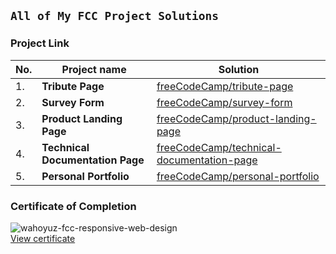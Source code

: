 ## `All of My FCC Project Solutions`
### Project Link

| No. | Project name |   Solution   |
| --- | ------------ | ------------ |
|  1. | **Tribute Page** | [freeCodeCamp/tribute-page](https://wahyupriambodo.github.io/freecodecamp/tribute-page/ "Click to visit.") |
|  2. | **Survey Form** | [freeCodeCamp/survey-form](https://wahyupriambodo.github.io/freecodecamp/survey-form/ "Click to visit.") |
|  3. | **Product Landing Page** | [freeCodeCamp/product-landing-page](https://wahyupriambodo.github.io/freecodecamp/product-landing-page/ "Click to visit.") |
|  4. | **Technical Documentation Page** | [freeCodeCamp/technical-documentation-page](https://wahyupriambodo.github.io/freecodecamp/technical-documentation-page/ "Click to visit.") |
|  5. | **Personal Portfolio** | [freeCodeCamp/personal-portfolio](https://wahyupriambodo.github.io/freecodecamp/personal-portfolio-webpage/ "Click to visit.") |

### Certificate of Completion
![wahoyuz-fcc-responsive-web-design](https://github.com/wahoyuz/freeCodeCamp/blob/main/wahoyuz-fcc-responsive-web-design.png?raw=true)\
[View certificate](https://www.freecodecamp.org/certification/wahyupriambodo/responsive-web-design)
